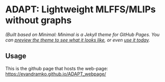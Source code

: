 # ADAPT: Lightweight MLFFS/MLIPs without graphs

*(Built based on Minimal: Minimal is a Jekyll theme for GitHub Pages. You can [preview the theme to see what it looks like](http://pages-themes.github.io/minimal), or even [use it today](#usage).*

## Usage

This is the github page that hosts the web-page: https://evandramko.github.io/ADAPT_webpage/
